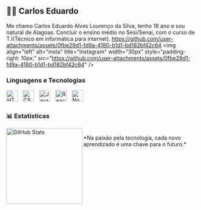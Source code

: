 ## 👨‍💻 Carlos Eduardo

Me chamo Carlos Eduardo Alves Lourenço da Silva, tenho 18 ano e sou natural de Alagoas. Concluir o ensino médio no Sesi/Senai, com o curso de T.I(Técnico em informática para internet).
https://github.com/user-attachments/assets/0fbe29d1-fd9a-4180-b1d1-bd182bf42c64
<img <a href="https://instagram.com/carlos__alvs"></a>
    align="left" 
    alt="insta"
    title="Instagram" 
    width="30px" 
    style="padding-right: 10px;" 
    src="https://github.com/user-attachments/assets/0fbe29d1-fd9a-4180-b1d1-bd182bf42c64" 
/>

###  Linguagens e Tecnologias

<img 
    align="left" 
    alt="HTML"
    title="HTML" 
    width="30px" 
    style="padding-right: 10px;" 
    src="https://cdn.jsdelivr.net/gh/devicons/devicon@latest/icons/html5/html5-original.svg" 
/>
<img 
    align="left" 
    alt="CSS" 
    title="CSS"
    width="30px" 
    style="padding-right: 10px;" 
    src="https://cdn.jsdelivr.net/gh/devicons/devicon@latest/icons/css3/css3-original.svg" 
/>
<img 
    align="left" 
    alt="JavaScript" 
    title="JavaScript"
    width="30px" 
    style="padding-right: 10px;" 
    src="https://cdn.jsdelivr.net/gh/devicons/devicon@latest/icons/javascript/javascript-original.svg" 
/>
<img 
    align="left" 
    alt="React"
    title="React" 
    width="30px" 
    style="padding-right: 10px;" 
    src="https://cdn.jsdelivr.net/gh/devicons/devicon@latest/icons/react/react-original.svg" 
/>
<img 
    align="left" 
    alt="Node.js" 
    title="Node.js"
    width="30px" 
    style="padding-right: 10px;" 
    src="https://cdn.jsdelivr.net/gh/devicons/devicon@latest/icons/nodejs/nodejs-original.svg" 
/>
<br>
<br>
### 📊 Estatísticas

<p>
    <img 
      align="left" 
      alt="GitHub Stats" 
      height="200" 
      src="https://github-readme-stats.vercel.app/api/top-langs/?username=DevCarlosEdu&theme=tokyonight&layout=compact&custom_title=Tecnologias&langs_count=9" 
  />
</p>
<br>
*Na paixão pela tecnologia, cada novo aprendizado é uma chave para o futuro.*
